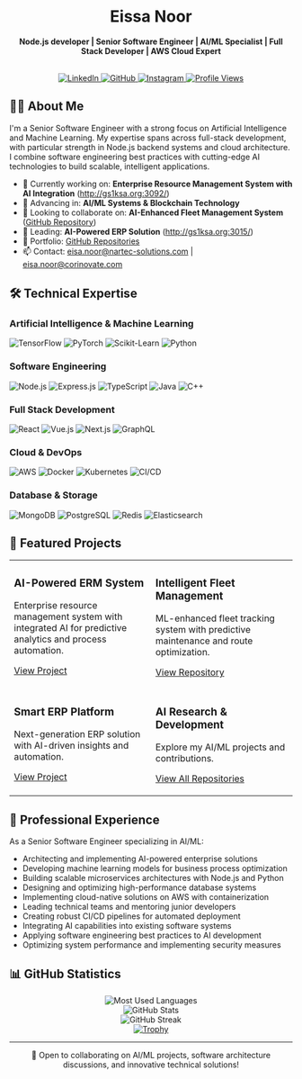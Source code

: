 # <div align="center">Eissa Noor</div>
<div align="center">
  <strong>Node.js developer | Senior Software Engineer | AI/ML Specialist | Full Stack Developer | AWS Cloud Expert</strong>
</div>

<br>

<p align="center">
  <a href="https://linkedin.com/in/eissa-noor-43342b204">
    <img src="https://img.shields.io/badge/LinkedIn-0077B5?style=for-the-badge&logo=linkedin&logoColor=white" alt="LinkedIn" />
  </a>
  <a href="https://github.com/Eissanoor">
    <img src="https://img.shields.io/badge/GitHub-100000?style=for-the-badge&logo=github&logoColor=white" alt="GitHub" />
  </a>
  <a href="https://instagram.com/eisa4583">
    <img src="https://img.shields.io/badge/Instagram-E4405F?style=for-the-badge&logo=instagram&logoColor=white" alt="Instagram" />
  </a>
  <a href="#">
    <img src="https://komarev.com/ghpvc/?username=eissanoor&label=Profile%20views&color=0e75b6&style=for-the-badge" alt="Profile Views" />
  </a>
</p>

## 👨‍💻 About Me

I'm a Senior Software Engineer with a strong focus on Artificial Intelligence and Machine Learning. My expertise spans across full-stack development, with particular strength in Node.js backend systems and cloud architecture. I combine software engineering best practices with cutting-edge AI technologies to build scalable, intelligent applications.

- 🔭 Currently working on: **Enterprise Resource Management System with AI Integration** (http://gs1ksa.org:3092/)
- 🌱 Advancing in: **AI/ML Systems & Blockchain Technology**
- 👯 Looking to collaborate on: **AI-Enhanced Fleet Management System** ([GitHub Repository](https://github.com/Eissanoor/FMS.git))
- 🤝 Leading: **AI-Powered ERP Solution** (http://gs1ksa.org:3015/)
- 🚀 Portfolio: [GitHub Repositories](https://github.com/Eissanoor)
- 📫 Contact: eisa.noor@nartec-solutions.com | eisa.noor@corinovate.com

## 🛠️ Technical Expertise

### Artificial Intelligence & Machine Learning
<p align="left">
  <img src="https://img.shields.io/badge/TensorFlow-FF6F00?style=for-the-badge&logo=tensorflow&logoColor=white" alt="TensorFlow"/>
  <img src="https://img.shields.io/badge/PyTorch-EE4C2C?style=for-the-badge&logo=pytorch&logoColor=white" alt="PyTorch"/>
  <img src="https://img.shields.io/badge/scikit_learn-F7931E?style=for-the-badge&logo=scikit-learn&logoColor=white" alt="Scikit-Learn"/>
  <img src="https://img.shields.io/badge/Python-3776AB?style=for-the-badge&logo=python&logoColor=white" alt="Python"/>
</p>

### Software Engineering
<p align="left">
  <img src="https://img.shields.io/badge/Node.js-339933?style=for-the-badge&logo=nodedotjs&logoColor=white" alt="Node.js"/>
  <img src="https://img.shields.io/badge/Express.js-000000?style=for-the-badge&logo=express&logoColor=white" alt="Express.js"/>
  <img src="https://img.shields.io/badge/TypeScript-007ACC?style=for-the-badge&logo=typescript&logoColor=white" alt="TypeScript"/>
  <img src="https://img.shields.io/badge/Java-ED8B00?style=for-the-badge&logo=java&logoColor=white" alt="Java"/>
  <img src="https://img.shields.io/badge/C++-00599C?style=for-the-badge&logo=cplusplus&logoColor=white" alt="C++"/>
</p>

### Full Stack Development
<p align="left">
  <img src="https://img.shields.io/badge/React-20232A?style=for-the-badge&logo=react&logoColor=61DAFB" alt="React"/>
  <img src="https://img.shields.io/badge/Vue.js-35495E?style=for-the-badge&logo=vuedotjs&logoColor=4FC08D" alt="Vue.js"/>
  <img src="https://img.shields.io/badge/Next.js-000000?style=for-the-badge&logo=nextdotjs&logoColor=white" alt="Next.js"/>
  <img src="https://img.shields.io/badge/GraphQL-E10098?style=for-the-badge&logo=graphql&logoColor=white" alt="GraphQL"/>
</p>

### Cloud & DevOps
<p align="left">
  <img src="https://img.shields.io/badge/AWS-232F3E?style=for-the-badge&logo=amazon-aws&logoColor=white" alt="AWS"/>
  <img src="https://img.shields.io/badge/Docker-2496ED?style=for-the-badge&logo=docker&logoColor=white" alt="Docker"/>
  <img src="https://img.shields.io/badge/Kubernetes-326CE5?style=for-the-badge&logo=kubernetes&logoColor=white" alt="Kubernetes"/>
  <img src="https://img.shields.io/badge/CI/CD-2088FF?style=for-the-badge&logo=github-actions&logoColor=white" alt="CI/CD"/>
</p>

### Database & Storage
<p align="left">
  <img src="https://img.shields.io/badge/MongoDB-4EA94B?style=for-the-badge&logo=mongodb&logoColor=white" alt="MongoDB"/>
  <img src="https://img.shields.io/badge/PostgreSQL-316192?style=for-the-badge&logo=postgresql&logoColor=white" alt="PostgreSQL"/>
  <img src="https://img.shields.io/badge/Redis-DC382D?style=for-the-badge&logo=redis&logoColor=white" alt="Redis"/>
  <img src="https://img.shields.io/badge/Elasticsearch-005571?style=for-the-badge&logo=elasticsearch&logoColor=white" alt="Elasticsearch"/>
</p>

## 🚀 Featured Projects

<table>
  <tr>
    <td width="50%" valign="top">
      <h3>AI-Powered ERM System</h3>
      <p>Enterprise resource management system with integrated AI for predictive analytics and process automation.</p>
      <p><a href="http://gs1ksa.org:3092/">View Project</a></p>
    </td>
    <td width="50%" valign="top">
      <h3>Intelligent Fleet Management</h3>
      <p>ML-enhanced fleet tracking system with predictive maintenance and route optimization.</p>
      <p><a href="https://github.com/Eissanoor/FMS.git">View Repository</a></p>
    </td>
  </tr>
  <tr>
    <td width="50%" valign="top">
      <h3>Smart ERP Platform</h3>
      <p>Next-generation ERP solution with AI-driven insights and automation.</p>
      <p><a href="http://gs1ksa.org:3015/">View Project</a></p>
    </td>
    <td width="50%" valign="top">
      <h3>AI Research & Development</h3>
      <p>Explore my AI/ML projects and contributions.</p>
      <p><a href="https://github.com/Eissanoor">View All Repositories</a></p>
    </td>
  </tr>
</table>

## 📝 Professional Experience

As a Senior Software Engineer specializing in AI/ML:

- Architecting and implementing AI-powered enterprise solutions
- Developing machine learning models for business process optimization
- Building scalable microservices architectures with Node.js and Python
- Designing and optimizing high-performance database systems
- Implementing cloud-native solutions on AWS with containerization
- Leading technical teams and mentoring junior developers
- Creating robust CI/CD pipelines for automated deployment
- Integrating AI capabilities into existing software systems
- Applying software engineering best practices to AI development
- Optimizing system performance and implementing security measures

## 📊 GitHub Statistics

<div align="center">
  <img src="https://github-readme-stats.vercel.app/api/top-langs?username=eissanoor&show_icons=true&locale=en&layout=compact&theme=tokyonight" alt="Most Used Languages" />
</div>

<div align="center">
  <img src="https://github-readme-stats.vercel.app/api?username=eissanoor&show_icons=true&locale=en&theme=tokyonight" alt="GitHub Stats" />
</div>

<div align="center">
  <img src="https://github-readme-streak-stats.herokuapp.com/?user=eissanoor&theme=tokyonight" alt="GitHub Streak" />
</div>

<div align="center">
  <a href="https://github.com/ryo-ma/github-profile-trophy">
    <img src="https://github-profile-trophy.vercel.app/?username=eissanoor&theme=onedark&row=1&column=7" alt="Trophy" />
  </a>
</div>

---

<div align="center">
  <p>💬 Open to collaborating on AI/ML projects, software architecture discussions, and innovative technical solutions!</p>
</div>
